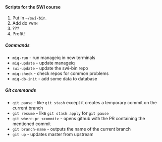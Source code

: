 #### Scripts for the SWI course

1. Put in `~/swi-bin`.
1. Add do `PATH`
1. ???
1. Profit!


##### Commands

* `miq-run` - run manageiq in new terminals
* `miq-update` - update manageiq
* `swi-update` - update the swi-bin repo
* `miq-check` - check repos for common problems
* `miq-db-init` - add some data to database


##### Git commands

* `git pause` - like `git stash` except it creates a temporary commit on the current branch
* `git resume` - like `git stash apply` for `git pause`
* `git where-pr <commit>` - opens github with the PR containing the mentioned commit
* `git branch-name` - outputs the name of the current branch
* `git up` - updates master from upstream
